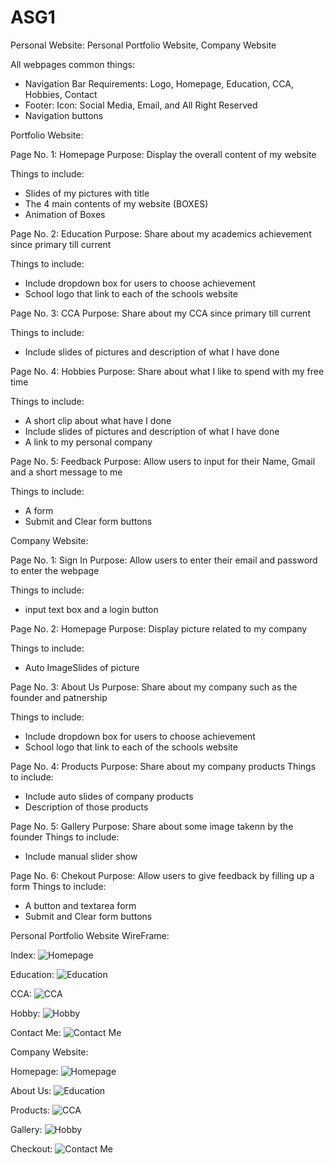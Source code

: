 # ASG1

Personal Website: Personal Portfolio Website, Company Website

All webpages common things:

- Navigation Bar Requirements: Logo, Homepage, Education, CCA, Hobbies, Contact
- Footer: Icon: Social Media, Email, and All Right Reserved
- Navigation buttons 

Portfolio Website:

Page No. 1: Homepage
Purpose: Display the overall content of my website

Things to include:

- Slides of my pictures with title
- The 4 main contents of my website (BOXES)
- Animation of Boxes


Page No. 2:  Education 
Purpose: Share about my academics achievement since primary till current

Things to include:

- Include dropdown box for users to choose achievement  
- School logo that link to each of the schools website


Page No. 3: CCA
Purpose: Share about my CCA since primary till current

Things to include:

- Include slides of pictures and description of what I have done


Page No. 4: Hobbies
Purpose: Share about what I like to spend with my free time

Things to include:
- A short clip about what have I done
- Include slides of pictures and description of what I have done
- A link to my personal company


Page No. 5: Feedback
Purpose: Allow users to input for their Name, Gmail and a short message to me

Things to include:
- A form
- Submit and Clear form buttons



Company Website:

Page No. 1: Sign In 
Purpose: Allow users to enter their email and password to enter the webpage

Things to include:

-  input text box and a login button


Page No. 2: Homepage
Purpose: Display picture related to my company

Things to include:

-  Auto ImageSlides of picture

Page No. 3:  About Us 
Purpose: Share about my company such as the founder and patnership

Things to include:

- Include dropdown box for users to choose achievement  
- School logo that link to each of the schools website

Page No. 4:  Products 
Purpose: Share about my company products
Things to include:

- Include auto slides of company products
- Description of those products

Page No. 5:  Gallery
Purpose: Share about some image takenn by the founder
Things to include:

- Include manual slider show

Page No. 6:  Chekout 
Purpose: Allow users to give feedback by filling up a form
Things to include:

- A button and textarea form 
- Submit and Clear form buttons




Personal Portfolio Website WireFrame:

Index: ![Homepage](Images/Index.jpg)

Education: ![Education](Images/Education.jpg)

CCA: ![CCA](Images/CCA.jpg)

Hobby: ![Hobby](Images/Hobbies%20%E2%80%93%201.jpg)

Contact Me: ![Contact Me](Images/Feedback.png)


Company Website:

Homepage: ![Homepage](Images/Homepage.png)

About Us: ![Education](Images/About%20Us.png)

Products: ![CCA](Images/Product.png)

Gallery: ![Hobby](Images/Gallery.png)

Checkout: ![Contact Me](Images/Checkout.png)
